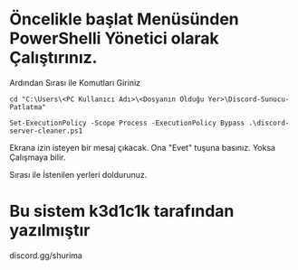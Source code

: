 # Öncelikle başlat Menüsünden PowerShelli Yönetici olarak Çalıştırınız.
Ardından Sırası ile Komutları Giriniz

`cd "C:\Users\<PC Kullanıcı Adı>\<Dosyanın Olduğu Yer>\Discord-Sunucu-Patlatma"`

`Set-ExecutionPolicy -Scope Process -ExecutionPolicy Bypass
.\discord-server-cleaner.ps1`

Ekrana izin isteyen bir mesaj çıkacak. Ona "Evet" tuşuna basınız. Yoksa Çalışmaya bilir.

Sırası ile İstenilen yerleri doldurunuz.

# Bu sistem k3d1c1k tarafından yazılmıştır
discord.gg/shurima
